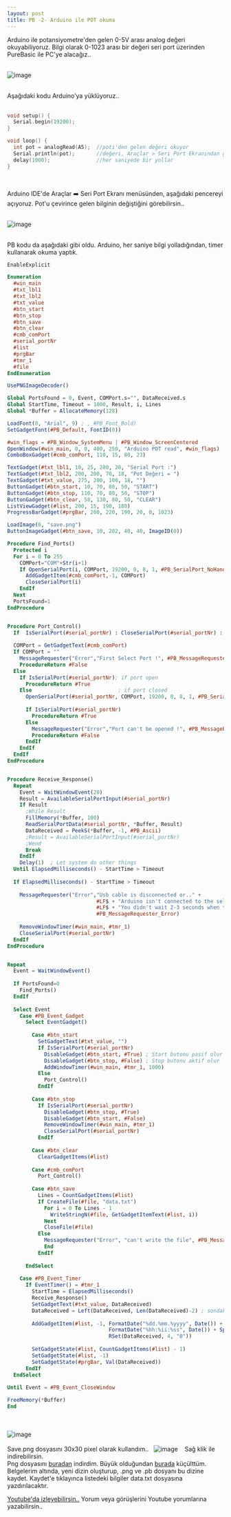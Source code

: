 ```yaml
---
layout: post
title: PB -2- Arduino ile POT okuma
---
```


Arduino ile potansiyometre'den gelen 0-5V arası analog değeri okuyabiliyoruz. Bilgi olarak 0-1023 arası bir değeri seri port üzerinden PureBasic ile PC'ye alacağız..<br><br>

![image](https://github.com/user-attachments/assets/db3c4618-dd91-486b-846e-42e4180fb703)<br><br>

Aşağıdaki kodu Arduino’ya yüklüyoruz..<br><br>

```c
void setup() {
  Serial.begin(19200);
}

void loop() {
  int pot = analogRead(A5);  //poti'den gelen değeri okuyor
  Serial.println(pot);       //değeri, Araçlar > Seri Port Ekranından görebilirsin
  delay(1000);               //her saniyede bir yollar
}
```
<br>

Arduino IDE'de Araçlar ➡️ Seri Port Ekranı menüsünden, aşağıdaki pencereyi açıyoruz. Pot'u çevirince gelen bilginin değiştiğini görebilirsin..<br><br>

![image](https://github.com/user-attachments/assets/1abe9204-55eb-4913-9a00-1b04ff8e54a6)<br><br>

PB kodu da aşağıdaki gibi oldu. Arduino, her saniye bilgi yolladığından, timer kullanarak okuma yaptık. 
```pb
EnableExplicit

Enumeration
  #win_main
  #txt_lbl1
  #txt_lbl2
  #txt_value
  #btn_start
  #btn_stop
  #btn_save
  #btn_clear
  #cmb_comPort
  #serial_portNr
  #list
  #prgBar
  #tmr_1
  #file
EndEnumeration

UsePNGImageDecoder()

Global PortsFound = 0, Event, COMPort.s="", DataReceived.s
Global StartTime, Timeout = 1000, Result, i, Lines
Global *Buffer = AllocateMemory(128)

LoadFont(0, "Arial", 9) ; , #PB_Font_Bold)
SetGadgetFont(#PB_Default, FontID(0))

#win_flags = #PB_Window_SystemMenu | #PB_Window_ScreenCentered
OpenWindow(#win_main, 0, 0, 400, 250, "Arduino POT read", #win_flags) 
ComboBoxGadget(#cmb_comPort, 110, 15, 80, 23)

TextGadget(#txt_lbl1, 10, 25, 280, 20, "Serial Port :")
TextGadget(#txt_lbl2, 200, 200, 70, 18, "Pot Değeri = ")
TextGadget(#txt_value, 275, 200, 100, 18, "")
ButtonGadget(#btn_start, 10, 70, 80, 50, "START")
ButtonGadget(#btn_stop, 110, 70, 80, 50, "STOP")
ButtonGadget(#btn_clear, 58, 130, 80, 50, "CLEAR")
ListViewGadget(#list, 200, 15, 190, 180)
ProgressBarGadget(#prgBar, 200, 220, 190, 20, 0, 1023)

LoadImage(0, "save.png")
ButtonImageGadget(#btn_save, 10, 202, 40, 40, ImageID(0))

Procedure Find_Ports()
  Protected i
  For i = 0 To 255
    COMPort="COM"+Str(i+1)
    If OpenSerialPort(i, COMPort, 19200, 0, 8, 1, #PB_SerialPort_NoHandshake, 1, 1)        
      AddGadgetItem(#cmb_comPort,-1, COMPort)
      CloseSerialPort(i) 
    EndIf
  Next
  PortsFound=1
EndProcedure


Procedure Port_Control()
  If  IsSerialPort(#serial_portNr) : CloseSerialPort(#serial_portNr) : EndIf
  
  COMPort = GetGadgetText(#cmb_comPort)
  If COMPort = ""
    MessageRequester("Error","First Select Port !", #PB_MessageRequester_Warning)
    ProcedureReturn #False
  Else
    If IsSerialPort(#serial_portNr); if port open
      ProcedureReturn #True
    Else                            ; if port closed
      OpenSerialPort(#serial_portNr, COMPort, 19200, 0, 8, 1, #PB_SerialPort_NoHandshake, 1, 1)
      
      If IsSerialPort(#serial_portNr)
        ProcedureReturn #True
      Else
        MessageRequester("Error","Port can't be opened !", #PB_MessageRequester_Error)
        ProcedureReturn #False
      EndIf 
    EndIf     
  EndIf
EndProcedure


Procedure Receive_Response()
  Repeat
    Event = WaitWindowEvent(20)
    Result = AvailableSerialPortInput(#serial_portNr)      
    If Result 
      ;While Result 
      FillMemory(*Buffer, 100)
      ReadSerialPortData(#serial_portNr, *Buffer, Result) 
      DataReceived = PeekS(*Buffer, -1, #PB_Ascii)
      ;Result = AvailableSerialPortInput(#serial_portNr) 
      ;Wend
      Break 
    EndIf
    Delay(1)  ; Let system do other things 
  Until ElapsedMilliseconds() - StartTime > Timeout
  
  If ElapsedMilliseconds() - StartTime > Timeout
    
    MessageRequester("Error","Usb cable is disconnected or.." + 
                             #LF$ + "Arduino isn't connected to the selected port or.." + 
                             #LF$ + "You didn't wait 2-3 seconds when the port was first opened..",
                             #PB_MessageRequester_Error)
    
    RemoveWindowTimer(#win_main, #tmr_1)
    CloseSerialPort(#serial_portNr)
  EndIf                 
EndProcedure


Repeat
  Event = WaitWindowEvent()
  
  If PortsFound=0
    Find_Ports()
  EndIf
  
  Select Event
    Case #PB_Event_Gadget
      Select EventGadget()
          
        Case #btn_start
          SetGadgetText(#txt_value, "")
          If IsSerialPort(#serial_portNr)
            DisableGadget(#btn_start, #True) ; Start butonu pasif olur
            DisableGadget(#btn_stop, #False) ; Stop butonu aktif olur 
            AddWindowTimer(#win_main, #tmr_1, 1000)   
          Else 
            Port_Control()
          EndIf  
          
        Case #btn_stop 
          If IsSerialPort(#serial_portNr)
            DisableGadget(#btn_stop, #True)
            DisableGadget(#btn_start, #False)
            RemoveWindowTimer(#win_main, #tmr_1)
            CloseSerialPort(#serial_portNr)
          EndIf 
          
        Case #btn_clear
          ClearGadgetItems(#list)
          
        Case #cmb_comPort
          Port_Control()
          
        Case #btn_save
          Lines = CountGadgetItems(#list)
          If CreateFile(#file, "data.txt")
            For i = 0 To Lines - 1 
              WriteStringN(#file, GetGadgetItemText(#list, i))
            Next
            CloseFile(#file)
          Else
            MessageRequester("Error", "can't write the file", #PB_MessageRequester_Error)
            End
          EndIf
          
      EndSelect
      
    Case #PB_Event_Timer
      If EventTimer() = #tmr_1
        StartTime = ElapsedMilliseconds()
        Receive_Response()
        SetGadgetText(#txt_value, DataReceived) 
        DataReceived = Left(DataReceived, Len(DataReceived)-2) ; sondaki CRLF çıkarılıyor
        
        AddGadgetItem(#list, -1, FormatDate("%dd.%mm.%yyyy", Date()) + Space(2) +
                                 FormatDate("%hh:%ii:%ss", Date()) + Space(6) + 
                                 RSet(DataReceived, 4, "0"))
        
        SetGadgetState(#list, CountGadgetItems(#list) - 1)
        SetGadgetState(#list, -1)
        SetGadgetState(#prgBar, Val(DataReceived))
      EndIf
  EndSelect
  
Until Event = #PB_Event_CloseWindow

FreeMemory(*Buffer)
End
```
<br><br>
![image](https://github.com/user-attachments/assets/b813d911-8a97-4c0c-b2d4-0bc787399edd)
<br><br>
Save.png dosyasını 30x30 pixel olarak kullandım..&nbsp; &nbsp;![image](https://github.com/user-attachments/assets/01ab6dcc-0958-4297-9d5e-42f6f37864c7)&nbsp; &nbsp; Sağ klik ile indirebilirsin.<br>
Png dosyasını [buradan](https://www.freeiconspng.com/img/5403) indirdim. Büyük olduğundan [burada](https://www.simpleimageresizer.com/) küçülttüm. Belgelerim altında, yeni dizin oluşturup, .png ve .pb dosyanı bu dizine kaydet. Kaydet'e tıklayınca listedeki bilgiler data.txt dosyasına yazdırılacaktır.

[Youtube'da izleyebilirsin..](https://youtu.be/kOLVuG0J6xY)
Yorum veya görüşlerini Youtube yorumlarına yazabilirsin..





